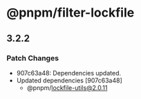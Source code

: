 # @pnpm/filter-lockfile

## 3.2.2
### Patch Changes

- 907c63a48: Dependencies updated.
- Updated dependencies [907c63a48]
  - @pnpm/lockfile-utils@2.0.11
